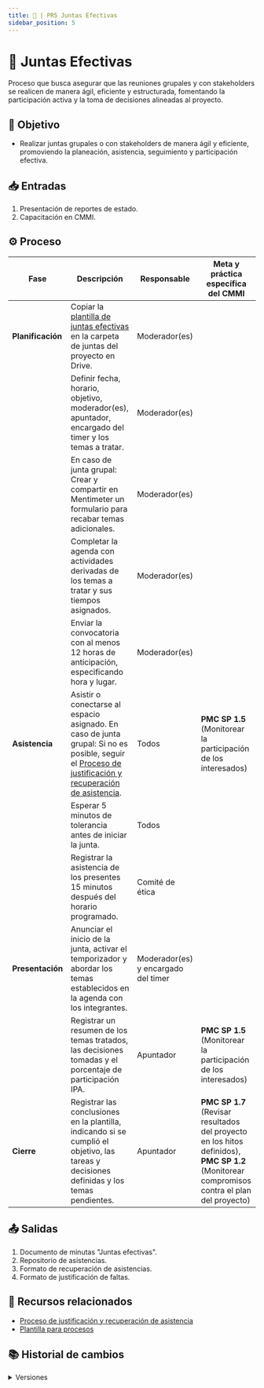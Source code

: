 ```yaml
---
title: 👺 | PR5 Juntas Efectivas
sidebar_position: 5
---
```


# 👺 Juntas Efectivas

Proceso que busca asegurar que las reuniones grupales y con stakeholders se realicen de manera ágil, eficiente y estructurada, fomentando la participación activa y la toma de decisiones alineadas al proyecto.

## 🎯 Objetivo

- Realizar juntas grupales o con stakeholders de manera ágil y eficiente, promoviendo la planeación, asistencia, seguimiento y participación efectiva.

## 📥 Entradas

1. Presentación de reportes de estado.
2. Capacitación en CMMI.

## ⚙️ Proceso

| Fase              | Descripción                                                                                                                                                                                                       | Responsable                         | Meta y práctica específica del CMMI                                                                                                          |
| ----------------- | ----------------------------------------------------------------------------------------------------------------------------------------------------------------------------------------------------------------- | ----------------------------------- | -------------------------------------------------------------------------------------------------------------------------------------------- |
| **Planificación** | Copiar la [plantilla de juntas efectivas](https://docs.google.com/document/d/1kQ_WNJF6ZAqBEqnu3a1I7ls6aLCqXvPdEHlpKwQGfEM/edit?usp=drive_link) en la carpeta de juntas del proyecto en Drive.                     | Moderador(es)                       |                                                                                                                                              |
|                   | Definir fecha, horario, objetivo, moderador(es), apuntador, encargado del timer y los temas a tratar.                                                                                                             | Moderador(es)                       |                                                                                                                                              |
|                   | En caso de junta grupal: Crear y compartir en Mentimeter un formulario para recabar temas adicionales.                                                                                                            | Moderador(es)                       |                                                                                                                                              |
|                   | Completar la agenda con actividades derivadas de los temas a tratar y sus tiempos asignados.                                                                                                                      | Moderador(es)                       |                                                                                                                                              |
|                   | Enviar la convocatoria con al menos 12 horas de anticipación, especificando hora y lugar.                                                                                                                         | Moderador(es)                       |                                                                                                                                              |
| **Asistencia**    | Asistir o conectarse al espacio asignado. En caso de junta grupal: Si no es posible, seguir el [Proceso de justificación y recuperación de asistencia](/docs/next/procesos/PR22-justificar-recuperar-asistencia). | Todos                               | **PMC SP 1.5** (Monitorear la participación de los interesados)                                                                              |
|                   | Esperar 5 minutos de tolerancia antes de iniciar la junta.                                                                                                                                                        | Todos                               |                                                                                                                                              |
|                   | Registrar la asistencia de los presentes 15 minutos después del horario programado.                                                                                                                               | Comité de ética                     |                                                                                                                                              |
| **Presentación**  | Anunciar el inicio de la junta, activar el temporizador y abordar los temas establecidos en la agenda con los integrantes.                                                                                        | Moderador(es) y encargado del timer |                                                                                                                                              |
|                   | Registrar un resumen de los temas tratados, las decisiones tomadas y el porcentaje de participación IPA.                                                                                                          | Apuntador                           | **PMC SP 1.5** (Monitorear la participación de los interesados)                                                                              |
| **Cierre**        | Registrar las conclusiones en la plantilla, indicando si se cumplió el objetivo, las tareas y decisiones definidas y los temas pendientes.                                                                        | Apuntador                           | **PMC SP 1.7** (Revisar resultados del proyecto en los hitos definidos), **PMC SP 1.2** (Monitorear compromisos contra el plan del proyecto) |

## 📤 Salidas

1. Documento de minutas "Juntas efectivas".
2. Repositorio de asistencias.
3. Formato de recuperación de asistencias.
4. Formato de justificación de faltas.

## 📎 Recursos relacionados

- [Proceso de justificación y recuperación de asistencia](/docs/procesos/PR22-justificar-recuperar-asistencia.md)
- [Plantilla para procesos](/docs/plantillas/plantilla-procesos.md)

## 📚 Historial de cambios

<details>
  <summary>Versiones</summary>
| **Versión** | **Descripción**                                                             | **Fecha**     | **Colaborador**                                                                 |
|-------------|-----------------------------------------------------------------------------------------|---------------|--------------------------------------------------------------------------------------|
| **1.0.0**   | Creación del proceso.                                                                   | 03/03/2025    | Daniel Queijeiro Albo, Ángel Mauricio Ramírez Herrera, Valeria Zúñiga Mendoza       |
| **1.1.0**   | Refactorización general del proceso.                                                    | 18/04/2025    | Diego Fuentes                                                                       |
| **1.2.0**   | Correcciones relacionadas con la práctica PMC 1.1.                                      | 22/04/2025    | Juan Pablo Chávez Leal                                                              |
| **1.3.0**   | Agregadas entradas y referencias a los procesos PR22 y PR23.                            | 25/04/2025    | Ian Julián Estrada Castro                                                           |
| **1.4.0**   | Actualización general del proceso.                                                      | 11/05/2025    | Paola María Garrido Montes                                                          |
| **1.5.0**   | Actualización del proceso con mejoras adicionales.                                      | 13/05/2025    | Hiram Mendoza López                                                                 |
</details>
